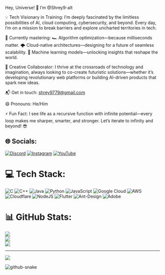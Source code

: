 Hey, Universe! 👋 I’m @Shrey9-alt

💡 Tech Visionary in Training: I’m deeply fascinated by the limitless possibilities of AI, cloud computing, cybersecurity, and beyond. Every day, I’m on a mission to break barriers and explore uncharted territories in tech.

🎯 Currently mastering:
🏎️ Algorithm optimization—because milliseconds matter.
🌩️ Cloud-native architectures—designing for a future of seamless scalability.
🧩 Machine learning models—unlocking insights that reshape the world.


🚀 Creative Collaborator: I thrive at the crossroads of technology and imagination, always looking to co-create futuristic solutions—whether it’s developing revolutionary web platforms or building AI-driven products that spark new ideas.

📬 Get in touch: shrey9779@gmail.com

😄 Pronouns: He/Him

⚡ Fun Fact: I see life as a recursive function with infinite potential—every loop makes me sharper, smarter, and stronger. Let’s iterate to infinity and beyond! 😎




## 🌐 Socials:
[![Discord](https://img.shields.io/badge/Discord-%237289DA.svg?logo=discord&logoColor=white)]([https://discord.gg/vQTjGkG9]) [![Instagram](https://img.shields.io/badge/Instagram-%23E4405F.svg?logo=Instagram&logoColor=white)](https://instagram.com/Shrey._.11) [![YouTube](https://img.shields.io/badge/YouTube-%23FF0000.svg?logo=YouTube&logoColor=white)](https://youtube.com/@shreygaming589) 

# 💻 Tech Stack:
![C](https://img.shields.io/badge/c-%2300599C.svg?style=for-the-badge&logo=c&logoColor=white) ![C++](https://img.shields.io/badge/c++-%2300599C.svg?style=for-the-badge&logo=c%2B%2B&logoColor=white) ![Java](https://img.shields.io/badge/java-%23ED8B00.svg?style=for-the-badge&logo=openjdk&logoColor=white) ![Python](https://img.shields.io/badge/python-3670A0?style=for-the-badge&logo=python&logoColor=ffdd54) ![JavaScript](https://img.shields.io/badge/javascript-%23323330.svg?style=for-the-badge&logo=javascript&logoColor=%23F7DF1E) ![Google Cloud](https://img.shields.io/badge/GoogleCloud-%234285F4.svg?style=for-the-badge&logo=google-cloud&logoColor=white) ![AWS](https://img.shields.io/badge/AWS-%23FF9900.svg?style=for-the-badge&logo=amazon-aws&logoColor=white) ![Cloudflare](https://img.shields.io/badge/Cloudflare-F38020?style=for-the-badge&logo=Cloudflare&logoColor=white) ![NodeJS](https://img.shields.io/badge/node.js-6DA55F?style=for-the-badge&logo=node.js&logoColor=white) ![Flutter](https://img.shields.io/badge/Flutter-%2302569B.svg?style=for-the-badge&logo=Flutter&logoColor=white) ![Ant-Design](https://img.shields.io/badge/-AntDesign-%230170FE?style=for-the-badge&logo=ant-design&logoColor=white) ![Adobe](https://img.shields.io/badge/adobe-%23FF0000.svg?style=for-the-badge&logo=adobe&logoColor=white)
# 📊 GitHub Stats:
![](https://github-readme-stats.vercel.app/api?username=Shrey9-alt&theme=omni&hide_border=false&include_all_commits=true&count_private=true)<br/>
![](https://github-readme-streak-stats.herokuapp.com/?user=Shrey9-alt&theme=omni&hide_border=false)<br/>
![](https://github-readme-stats.vercel.app/api/top-langs/?username=Shrey9-alt&theme=omni&hide_border=false&include_all_commits=true&count_private=true&layout=compact)

---
[![](https://visitcount.itsvg.in/api?id=Shrey9-alt&icon=0&color=0)](https://visitcount.itsvg.in)


<picture>
  <source media="(prefers-color-scheme: dark)" srcset="https://raw.githubusercontent.com/tobiasmeyhoefer/tobiasmeyhoefer/output/github-snake-dark.svg" />
  <source media="(prefers-color-scheme: light)" srcset="https://raw.githubusercontent.com/tobiasmeyhoefer/tobiasmeyhoefer/output/github-snake.svg" />
  <img alt="github-snake" src="https://raw.githubusercontent.com/tobiasmeyhoefer/tobiasmeyhoefer/output/github-snake.svg" />
</picture>



